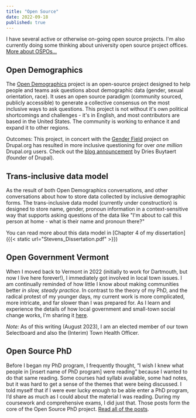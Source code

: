 ```yaml
---
title: "Open Source"
date: 2022-09-18
published: true
---
```


I have several active or otherwise on-going open source projects.  I'm also currently doing some thinking about university open source project offices.  [More about OSPOs...](/posts/ospos)

## Open Demographics
The [Open Demographics](https://github.com/drnikki/open-demographics) project is an open-source project designed to help people and teams ask questions about demographic data (gender, sexual orientation, race).  It uses an open source paradigm (community sourced, publicly accessible) to generate a collective consensus on the most inclusive ways to ask questions.  This project is not without it's own political shortcomings and challenges - it's in English, and most contributors are based in the United States.  The community is working to enhance it and expand it to other regions.

Outcomes: This project, in concert with the <a href="http://www.drupal.org/project/gender">Gender Field</a> project on Drupal.org has resulted in more inclusive questioning for over _one million_ Drupal.org users.  Check out the <a href="https://dri.es/offering-more-inclusive-user-demographic-forms">blog announcement</a> by Dries Buytaert (founder of Drupal).



## Trans-inclusive data model

As the result of both Open Demographics conversations, and other conversations about how to store data collected by inclusive demographic forms.  The trans-inclusive data model (currently under construction) is designed to store name, gender, pronoun information in a context-sensitive way that supports asking questions of the data like "I'm about to call this person at home - what is their name and pronoun there?"

You can read more about this data model in [Chapter 4 of my dissertation]({{< static url="Stevens_Dissertation.pdf" >}})


## Open Government Vermont

When I moved back to Vermont in 2022 (initially to work for Dartmouth, but now I live here forever!), I immediately got involved in local town issues. I am continually reminded of how little I know about making communities better _in slow, steady practice_. In contrast to the theory of my PhD, and the radical protest of my younger days, my current work is more complicated, more intricate, and far slower than I was prepared for. As I learn and experience the details of how local government and small-town social change works, I'm sharing it [here](/series/open-gov-vermont/). 

_Note:_ As of this writing (August 2023), I am an elected member of our town Selectboard and also the (Interim) Town Health Officer.


## Open Source PhD

Before I began my PhD program, I frequently thought, “I wish I knew what people in [insert name of PhD program] were reading” because I wanted to do that same reading. Some courses had syllabi available, some had notes, but it was hard to get a sense of the themes that were being discussed. I told myself that if I were ever lucky enough to be able enter a PhD program, I’d share as much as I could about the material I was reading.  During my coursework and comprehensive exams, I did just that.  Those posts form the core of the Open Source PhD project.  [Read all of the posts](/series/open-source-phd/).
